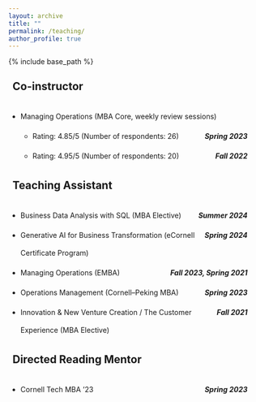 ```yaml
---
layout: archive
title: ""
permalink: /teaching/
author_profile: true
---
```


{% include base_path %}

<style>
  /* Page-level settings */
  .teaching-page{
    line-height: 2.5;          /* 2× spacing */
    max-width: 1000px;       /* keep content to 1000px */
    margin: 0;               /* keep content flush-left (not centered) */
    padding-right: 2rem;     /* tiny breathing room on very small screens */
  }

  /* Subsection headings */
  .teaching-page h2{
    margin: 1.25rem 0.5rem;
    line-height: 2;
  }

  /* Two-column rows: left wraps, right hugs */
  .twocol{
    display: grid;
    grid-template-columns: 1fr auto;
    align-items: baseline;
    gap: .25rem 1rem;
    margin: .25rem 0;
  }
  /* Safari: allow wrapping */
  .twocol .left{
    min-width: 0;
  }          
  /* keep dates on one line */
  .twocol .right{
    white-space: nowrap;                   
    text-align: right;
  }

  /* Light spacing between logical blocks */
  .block + .block{ margin-top: .75rem; }

  /* Mobile: stack columns */
  @media (max-width: 700px){
    .twocol{ grid-template-columns: 1fr; }
    .twocol .right{ text-align: left; }
  }
</style>

<div class="teaching-page">

  <h2>Co-instructor</h2>

  <div class="block">
    <ul class="sublist">
      <li>
        Managing Operations (MBA Core, weekly review sessions)
        <ul class="sublist">
          <li>
            <div class="twocol">
              <span class="left">Rating: 4.85/5 (Number of respondents: 26)</span>
              <span class="right"><strong><em>Spring 2023</em></strong></span>
            </div>
          </li>
          <li>
            <div class="twocol">
              <span class="left">Rating: 4.95/5 (Number of respondents: 20)</span>
              <span class="right"><strong><em>Fall 2022</em></strong></span>
            </div>
          </li>
        </ul>
      </li>
    </ul>
  </div>


  <h2>Teaching Assistant</h2>

  <div class="block">
    <ul class="sublist">
      <li>
        <div class="twocol">
          <span class="left">Business Data Analysis with SQL (MBA Elective)</span>
          <span class="right"><strong><em>Summer 2024</em></strong></span>
        </div>
      </li>
      <li>
        <div class="twocol">
          <span class="left">Generative AI for Business Transformation (eCornell Certificate Program)</span>
          <span class="right"><strong><em>Spring 2024</em></strong></span>
        </div>
      </li>
      <li>
        <div class="twocol">
          <span class="left">Managing Operations (EMBA)</span>
          <span class="right"><strong><em>Fall 2023, Spring 2021</em></strong></span>
        </div>
      </li>
      <li>
        <div class="twocol">
          <span class="left">Operations Management (Cornell–Peking MBA)</span>
          <span class="right"><strong><em>Spring 2023</em></strong></span>
        </div>
      </li>
      <li>
        <div class="twocol">
          <span class="left">Innovation &amp; New Venture Creation / The Customer Experience (MBA Elective)</span>
          <span class="right"><strong><em>Fall 2021</em></strong></span>
        </div>
      </li>
    </ul>
  </div>


  <h2>Directed Reading Mentor</h2>

  <div class="block">
    <ul class="sublist">
      <li>
        <div class="twocol">
          <span class="left">Cornell Tech MBA ’23</span>
          <span class="right"><strong><em>Spring 2023</em></strong></span>
        </div>
      </li>
    </ul>
  </div>

</div>
